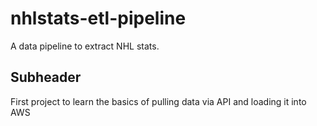 # nhlstats-etl-pipeline
A data pipeline to extract NHL stats.

## Subheader

First project to learn the basics of pulling data via API and loading it into AWS